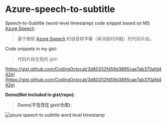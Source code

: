 # Azure-speech-to-subtitle
Speech-to-Subtitle (word-level timestamp) code snippet based on MS [Azure Speech](https://github.com/Azure-Samples/cognitive-services-speech-sdk).

> 基于微软 [Azure Speech](https://github.com/Azure-Samples/cognitive-services-speech-sdk) 的语音转字幕（单词级时间戳）的代码片段。

Code snippets in my gist:

> 代码片段在我的 gist:

[https://gist.github.com/CodingOctocat/3d80252fd59d3895cae7ab370afd442e](https://gist.github.com/CodingOctocat/3d80252fd59d3895cae7ab370afd442e)

**Demo(Not included in gist/repo):**

> **Demo(不包含在 gist/仓库):**

![azure speech to subtitle word level timestamp](https://user-images.githubusercontent.com/7220248/158997209-a5261b36-c0b2-449a-88a1-f1bcf4a1d148.png)
